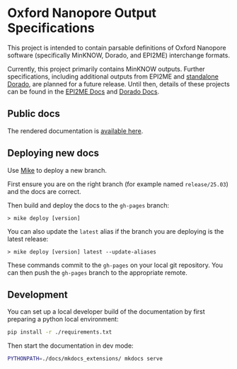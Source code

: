 # Oxford Nanopore Output Specifications

This project is intended to contain parsable definitions of Oxford Nanopore software (specifically MinKNOW, Dorado, and EPI2ME) interchange formats.

Currently, this project primarily contains MinKNOW outputs. Further specifications, including additional outputs from EPI2ME and [standalone Dorado](https://github.com/nanoporetech/dorado), are planned for a future release. Until then, details of these projects can be found in the [EPI2ME Docs](https://epi2me.nanoporetech.com/epi2me-docs/quickstart/) and [Dorado Docs](https://dorado-docs.readthedocs.io/en/latest/).

## Public docs

The rendered documentation is [available here](https://nanoporetech.github.io/ont-output-specifications/latest/).

## Deploying new docs

Use [Mike](https://github.com/jimporter/mike) to deploy a new branch.

First ensure you are on the right branch (for example named ``release/25.03``) and the docs are correct.

Then build and deploy the docs to the ``gh-pages`` branch:

```
> mike deploy [version]
```

You can also update the ``latest`` alias if the branch you are deploying is the latest release:

```
> mike deploy [version] latest --update-aliases
```

These commands commit to the ``gh-pages`` on your local git repository. You can then push the ``gh-pages`` branch to the appropriate remote.

## Development

You can set up a local developer build of the documentation by first preparing a python local environment:

```bash
pip install -r ./requirements.txt
```

Then start the documentation in dev mode:

```bash
PYTHONPATH=./docs/mkdocs_extensions/ mkdocs serve
```
